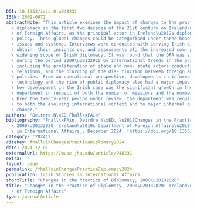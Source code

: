 ```yaml
---
DOI: 10.1353/isia.0.a948231
ISSN: 2009-0072
abstractNote: "This article examines the impact of changes to the practice of international\
  \ diplomacy in the first two decades of the 21st century on Ireland\u2019s Department\
  \ of Foreign Affairs, as the principal actor in Ireland\u2019s diplomacy and foreign\
  \ policy. These global changes could be categorised under three headings: actors,\
  \ issues and systems. Interviews were conducted with serving Irish dip- lomats to\
  \ obtain  their insights on, and assessments of, the increased com- plexity and\
  \ widening scope of Irish diplomacy. It was found that the DFA was strongly influenced\
  \ during the period 2000\u20132020 by international trends in the practice of diplomacy,\
  \ including the proliferation of state and non- state actors conducting international\
  \ relations, and the blurring of the dis- tinction between foreign and domestic\
  \ policies. From an operational perspective, developments in information and communications\
  \ technology and the rise of public diplomacy also had a major impact. A further\
  \ key development in the Irish case was the significant growth in the size of the\
  \ department in respect of both the number of missions and the number of staff.\
  \ Over the twenty-year period under review, the department was required to adapt\
  \ to both the evolving international context and to major internal organisational\
  \ change."
authors: "Deirdre N\xED Fhall\xFAin"
bibliography: "Fhall\xFAin, Deirdre N\xED. \u2018Changes in the Practice of Diplomacy,\
  \ 2000\u20132020: Ireland\u2019s Department of Foreign Affairs\u2019. _Irish Studies\
  \ in International Affairs_, December 2024. [https://doi.org/10.1353/isia.0.a948231](https://doi.org/10.1353/isia.0.a948231)."
category: '202412'
citekey: fhalluinChangesPracticeDiplomacy2024
date: 2024-12-01
externalUrl: https://muse.jhu.edu/article/948231
extra: ''
layout: page
permalink: /fhalluinChangesPracticeDiplomacy2024
publication: Irish Studies in International Affairs
shortTitle: "Changes in the Practice of Diplomacy, 2000\u20132020"
title: "Changes in the Practice of Diplomacy, 2000\u20132020: Ireland\u2019s Department\
  \ of Foreign Affairs"
type: journalArticle
---
```

